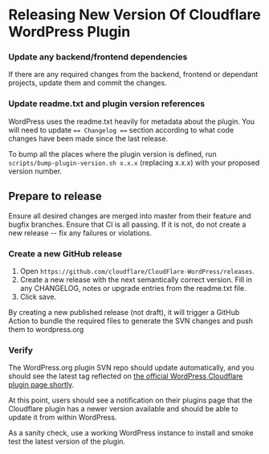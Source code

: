 # Releasing New Version Of Cloudflare WordPress Plugin

### Update any backend/frontend dependencies

If there are any required changes from the backend, frontend or dependant
projects, update them and commit the changes.

### Update readme.txt and plugin version references

WordPress uses the readme.txt heavily for metadata about the plugin. You will
need to update `== Changelog ==` section according to what code changes have
been made since the last release.

To bump all the places where the plugin version is defined, run
`scripts/bump-plugin-version.sh x.x.x` (replacing x.x.x) with your proposed
version number.

## Prepare to release

Ensure all desired changes are merged into master from their feature and bugfix
branches. Ensure that CI is all passing. If it is not, do not create a new
release -- fix any failures or violations.

### Create a new GitHub release

1. Open `https://github.com/cloudflare/CloudFlare-WordPress/releases`.
1. Create a new release with the next semantically correct version. Fill in any
   CHANGELOG, notes or upgrade entries from the readme.txt file.
1. Click save.

By creating a new published release (not draft), it will trigger a GitHub Action
to bundle the required files to generate the SVN changes and push them to
wordpress.org

### Verify

The WordPress.org plugin SVN repo should update automatically, and you should
see the latest tag reflected on [the official WordPress Cloudflare plugin page shortly](https://en-gb.wordpress.org/plugins/cloudflare/).

At this point, users should see a notification on their plugins page that the
Cloudflare plugin has a newer version available and should be able to update it
from within WordPress.

As a sanity check, use a working WordPress instance to install and smoke test
the latest version of the plugin.
